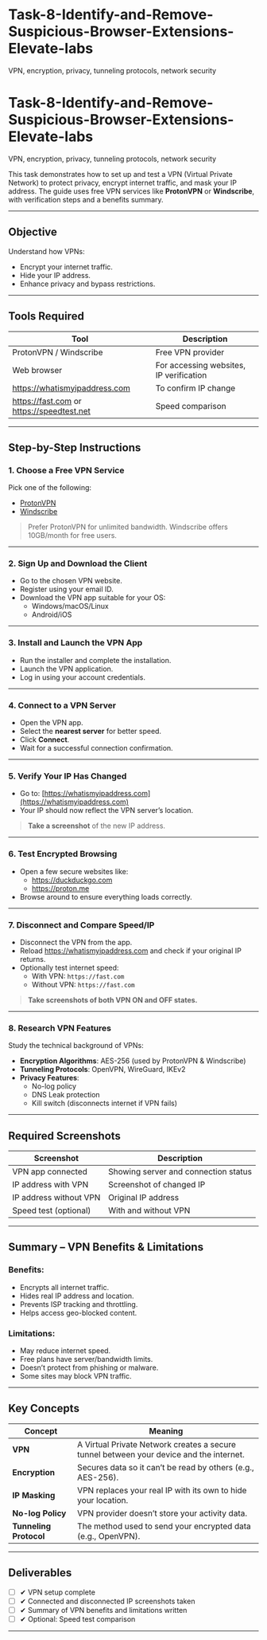 # Task-8-Identify-and-Remove-Suspicious-Browser-Extensions-Elevate-labs
VPN, encryption, privacy, tunneling protocols, network security
# Task-8-Identify-and-Remove-Suspicious-Browser-Extensions-Elevate-labs
VPN, encryption, privacy, tunneling protocols, network security


This task demonstrates how to set up and test a VPN (Virtual Private Network) to protect privacy, encrypt internet traffic, and mask your IP address. The guide uses free VPN services like **ProtonVPN** or **Windscribe**, with verification steps and a benefits summary.

---

##  Objective

Understand how VPNs:
- Encrypt your internet traffic.
- Hide your IP address.
- Enhance privacy and bypass restrictions.

---

##  Tools Required

| Tool           | Description                                   |
|----------------|-----------------------------------------------|
| ProtonVPN / Windscribe | Free VPN provider                     |
| Web browser    | For accessing websites, IP verification       |
| https://whatismyipaddress.com | To confirm IP change           |
| https://fast.com or https://speedtest.net | Speed comparison   |

---

##  Step-by-Step Instructions

###  1. Choose a Free VPN Service

Pick one of the following:
- [ProtonVPN](https://protonvpn.com/free-vpn)
- [Windscribe](https://windscribe.com)

> Prefer ProtonVPN for unlimited bandwidth. Windscribe offers 10GB/month for free users.

---

###  2. Sign Up and Download the Client

- Go to the chosen VPN website.
- Register using your email ID.
- Download the VPN app suitable for your OS:
  - Windows/macOS/Linux
  - Android/iOS

---

###  3. Install and Launch the VPN App

- Run the installer and complete the installation.
- Launch the VPN application.
- Log in using your account credentials.

---

### 4. Connect to a VPN Server

- Open the VPN app.
- Select the **nearest server** for better speed.
- Click **Connect**.
- Wait for a successful connection confirmation.

---

###  5. Verify Your IP Has Changed

- Go to: [https://whatismyipaddress.com](https://whatismyipaddress.com)
- Your IP should now reflect the VPN server’s location.

>  **Take a screenshot** of the new IP address.

---

###  6. Test Encrypted Browsing

- Open a few secure websites like:
  - https://duckduckgo.com
  - https://proton.me
- Browse around to ensure everything loads correctly.

---

###  7. Disconnect and Compare Speed/IP

- Disconnect the VPN from the app.
- Reload https://whatismyipaddress.com and check if your original IP returns.
- Optionally test internet speed:
  - With VPN: `https://fast.com`
  - Without VPN: `https://fast.com`
  
>  **Take screenshots of both VPN ON and OFF states.**

---

###  8. Research VPN Features

Study the technical background of VPNs:
- **Encryption Algorithms**: AES-256 (used by ProtonVPN & Windscribe)
- **Tunneling Protocols**: OpenVPN, WireGuard, IKEv2
- **Privacy Features**:
  - No-log policy
  - DNS Leak protection
  - Kill switch (disconnects internet if VPN fails)

---

##  Required Screenshots

| Screenshot | Description |
|------------|-------------|
| VPN app connected | Showing server and connection status |
| IP address with VPN | Screenshot of changed IP |
| IP address without VPN | Original IP address |
| Speed test (optional) | With and without VPN |

---

##  Summary – VPN Benefits & Limitations

###  Benefits:
-  Encrypts all internet traffic.
-  Hides real IP address and location.
-  Prevents ISP tracking and throttling.
-  Helps access geo-blocked content.

###  Limitations:
-  May reduce internet speed.
-  Free plans have server/bandwidth limits.
-  Doesn’t protect from phishing or malware.
- Some sites may block VPN traffic.

---

##  Key Concepts

| Concept | Meaning |
|--------|---------|
| **VPN** | A Virtual Private Network creates a secure tunnel between your device and the internet. |
| **Encryption** | Secures data so it can’t be read by others (e.g., AES-256). |
| **IP Masking** | VPN replaces your real IP with its own to hide your location. |
| **No-log Policy** | VPN provider doesn’t store your activity data. |
| **Tunneling Protocol** | The method used to send your encrypted data (e.g., OpenVPN). |

---

##  Deliverables

- [ ] ✔ VPN setup complete
- [ ] ✔ Connected and disconnected IP screenshots taken
- [ ] ✔ Summary of VPN benefits and limitations written
- [ ] ✔ Optional: Speed test comparison

---
